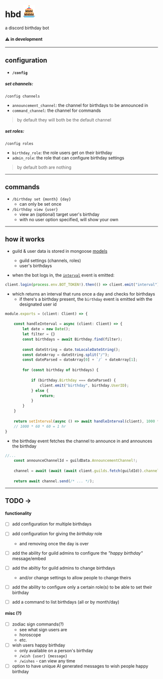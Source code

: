# hbd <img src="/assets/icon.png" style="width:40px">

a discord birthday bot

#### ⚠️ in development
---
## configuration

- #### `/config`

##### set channels:
`/config channels`
- `announcement_channel`: the channel for birthdays to be announced in
- `command_channel`: the channel for commands

> by default they will both be the default channel

##### set roles:
`/config roles`

- `birthday_role`: the role users get on their birthday
- `admin_role`: the role that can configure birthday settings

> by default both are nothing

---

## commands

- `/birthday set {month} {day}`
    - can only be set once
- `/birthday view {user}`
    - view an (optional) target user's birthday
    - with no user option specified, will show your own

---

## how it works

- guild & user data is stored in mongoose [models](https://mongoosejs.com/docs/models.html)
    - guild settings (channels, roles)
    - user's birthdays



- when the bot logs in, the [`interval`](./src/events/interval) event is emitted:

```ts
client.login(process.env.BOT_TOKEN!).then(() => client.emit("interval"))
```

- which returns an interval that runs once a day and checks for birthdays
    - if there's a birthday present, the `birthday` event is emitted with the designated user id

```ts
module.exports = (client: Client) => {

    const handleInterval = async (client: Client) => {
        let date = new Date();
        let filter = {}
        const birthdays = await Birthday.find(filter);

        const dateString = date.toLocaleDateString();
        const dateArray = dateString.split("/");
        const dateParsed = dateArray[0] + `/` + dateArray[1];

        for (const birthday of birthdays) {

            if (birthday.Birthday === dateParsed) {
                client.emit("birthday", birthday.UserID);
            } else {
                return;
            }
        }
    }

    return setInterval(async () => await handleInterval(client), 1000 * 60 * 60 * 24);
    // 1000 * 60 * 60 = 1 hr
}
```

- the birthday event fetches the channel to announce in and announces the birthday

```ts
//...
    const announceChannelId = guildData.AnnouncementChannel!;

    channel = await (await (await client.guilds.fetch(guildId)).channels.fetch(announceChannelId)).fetch() as TextChannel;

    return await channel.send(/* ... */);
```

---

## TODO →

#### functionality
- [ ] add configuration for multiple birthdays
- [ ] add configuration for giving the *birthday* role
    - and removing once the day is over
- [ ] add the ability for guild admins to configure the *"happy birthday"* message/embed
- [ ] add the abiltiy for guild admins to change birthdays
    - and/or change settings to allow people to change theirs
- [ ] add the ability to configure only a certain role(s) to be able to set their birthday
- [ ] add a command to list birthdays (all or by month/day)


#### misc (?)
- [ ] zodiac sign commands(?)
    - see what sign users are
    - horoscope
    - etc.
- [ ] wish users happy birthday
    - only available on a person's birthday
    - `/wish {user} {message}`
    - `/wishes` - can view any time
- [ ] option to have unique AI generated messages to wish people happy birthday
